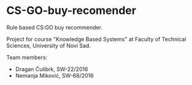 # CS-GO-buy-recomender
Rule based CS:GO buy recommender.

Project for course "Knowledge Based Systems" at Faculty of Technical Sciences, University of Novi Sad.

Team members:
- Dragan Ćulibrk, SW-22/2016
- Nemanja Miković, SW-68/2016
